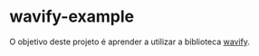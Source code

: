 # wavify-example

O objetivo deste projeto é aprender a utilizar a biblioteca [wavify](https://github.com/peacepostman/wavify).
